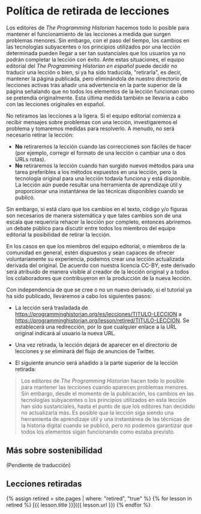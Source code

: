 # Política de retirada de lecciones

Los editores de *The Programming Historian* hacemos todo lo posible para mantener el funcionamiento de las lecciones a medida que surgen problemas menores. Sin embargo, con el paso del tiempo, los cambios en las tecnologías subyacentes o los principios utilizados por una lección determinada pueden llegar a ser tan sustanciales que los usuarios ya no podrán completar la lección con éxito. Ante estas situaciones, el equipo editorial del *The Programming Historian en español* puede decidir no traducir una lección o bien, si ya ha sido traducida, "retirarla", es decir, mantener la página publicada, pero eliminándola de nuestro directorio de lecciones activas tras añadir una advertencia en la parte superior de la página señalando que no todos los elementos de la lección funcionan como se pretendía originalmente. Esta última medida también se llevaría a cabo con las lecciones originales en español.

No retiramos las lecciones a la ligera. Si el equipo editorial comienza a recibir mensajes sobre problemas con una lección, investigaremos el problema y tomaremos medidas para resolverlo. A menudo, no será necesario retirar la lección:

- **No** retiraremos la lección cuando las correcciones son fáciles de hacer (por ejemplo, corregir el formato de una lección o cambiar una o dos URLs rotas).
- **No** retiraremos la lección cuando han surgido nuevos métodos para una tarea preferibles a los métodos expuestos en una lección, pero la tecnología original para una lección todavía funciona y está disponible. La lección aún puede resultar una herramienta de aprendizaje útil y proporcionar una instantánea de las técnicas disponibles cuando se publicó.

Sin embargo, si está claro que los cambios en el texto, código y/o figuras son necesarios de manera sistemática y que tales cambios son de una escala que requeriría rehacer la lección por completo, entonces abriremos un debate público para discutir entre todos los miembros del equipo editorial la posibilidad de retirar la lección.

En los casos en que los miembros del equipo editorial, o miembros de la comunidad en general, estén dispuestos y sean capaces de ofrecer voluntariamente su experiencia, podemos crear una lección actualizada derivada del original. De acuerdo con nuestra licencia CC-BY, este derivado será atribuido de manera visible al creador de la lección original y a todos los colaboradores que contribuyeron en la producción de la nueva lección.

Con independencia de que se cree o no un nuevo derivado, si el tutorial ya ha sido publicado, llevaremos a cabo los siguientes pasos:

- La lección será trasladada de https://programminghistorian.org/es/lecciones/TITULO-LECCION a https://programminghistorian.org/lesson/retired/TITULO-LECCION. Se establecerá una redirección, por lo que cualquier enlace a la URL original indicará al usuario la nueva URL.

- Una vez retirada, la lección dejará de aparecer en el directorio de lecciones y se eliminará del flujo de anuncios de Twitter.

- El siguiente anuncio será añadido a la parte superior de la lección retirada:

>Los editores de *The Programming Historian* hacen todo lo posible para mantener las lecciones cuando aparecen problemas menores. Sin embargo, desde el momento de la publicación, los cambios en las tecnologías subyacentes o los principios utilizados en esta lección han sido sustanciales, hasta el punto de que los editores han decidido no actualizarla más. Es posible que la lección siga siendo una herramienta de aprendizaje útil y una instantánea de las técnicas de la historia digital cuando se publicó, pero no podemos garantizar que todos los elementos sigan funcionando como estaba previsto.

## Más sobre sostenibilidad 

(Pendiente de traducción)

## Lecciones retiradas

{% assign retired = site.pages | where: "retired", "true" %}
{% for lesson in retired %}
[{{ lesson.title }}]({{ lesson.url }})
{% endfor %}
